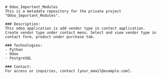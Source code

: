 
    # Odoo_Important_Modules
    This is a metadata repository for the private project "Odoo_Important_Modules".

    ### Description:
    This odoo application is add vendor type in contact application. Create vendor type under contact menu. Select and view vendor type in contact form, product under purchase tab.

    ### Technologies:
    - Python
    - Odoo
    - PostgreSQL

    ### Contact:
    For access or inquiries, contact [your_email@example.com].
    